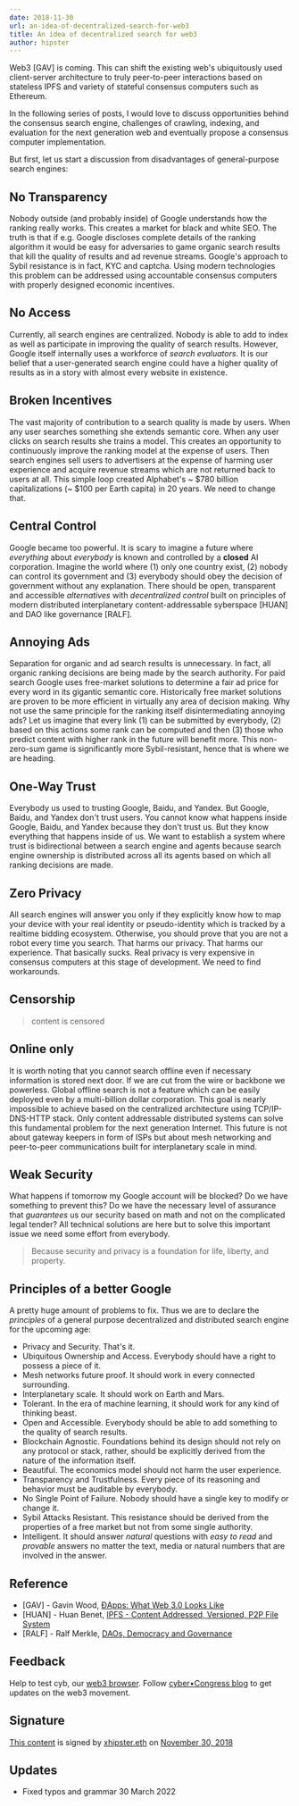 ```yaml
---
date: 2018-11-30
url: an-idea-of-decentralized-search-for-web3
title: An idea of decentralized search for web3
author: hipster
---
```


Web3 [GAV] is coming. This can shift the existing web's ubiquitously used client-server architecture to truly peer-to-peer interactions based on stateless IPFS and variety of stateful consensus computers such as Ethereum.

In the following series of posts, I would love to discuss opportunities behind the consensus search engine, challenges of crawling, indexing, and evaluation for the next generation web and eventually propose a consensus computer implementation.

But first, let us start a discussion from disadvantages of general-purpose search engines:

## No Transparency
Nobody outside (and probably inside) of Google understands how the ranking really works. This creates a market for black and white SEO. The truth is that if e.g. Google discloses complete details of the ranking algorithm it would be easy for adversaries to game organic search results that kill the quality of results and ad revenue streams. Google's approach to Sybil resistance is in fact, KYC and captcha. Using modern technologies this problem can be addressed using accountable consensus computers with properly designed economic incentives.

## No Access
Currently, all search engines are centralized. Nobody is able to add to index as well as participate in improving the quality of search results. However, Google itself internally uses a workforce of _search evaluators_. It is our belief that a user-generated search engine could have a higher quality of results as in a story with almost every website in existence.

## Broken Incentives
The vast majority of contribution to a search quality is made by users. When any user searches something she extends semantic core. When any user clicks on search results she trains a model. This creates an opportunity to continuously improve the ranking model at the expense of users. Then search engines sell users to advertisers at the expense of harming user experience and acquire revenue streams which are not returned back to users at all. This simple loop created Alphabet's ~ $780 billion capitalizations (~ $100 per Earth capita) in 20 years. We need to change that.

## Central Control
Google became too powerful. It is scary to imagine a future where _everything_ about _everybody_ is known and controlled by a **closed** AI corporation. Imagine the world where (1) only one country exist, (2) nobody can control its government and (3) everybody should obey the decision of government without any explanation. There should be open, transparent and accessible _alternatives_ with _decentralized control_ built on principles of modern distributed interplanetary content-addressable syberspace [HUAN] and DAO like governance [RALF].

## Annoying Ads

Separation for organic and ad search results is unnecessary. In fact, all organic ranking decisions are being made by the search authority. For paid search Google uses free-market solutions to determine a fair ad price for every word in its gigantic semantic core. Historically free market solutions are proven to be more efficient in virtually any area of decision making. Why not use the same principle for the ranking itself disintermediating annoying ads? Let us imagine that every link (1) can be submitted by everybody, (2) based on this actions some rank can be computed and then (3) those who predict content with higher rank in the future will benefit more. This non-zero-sum game is significantly more Sybil-resistant, hence that is where we are heading.

## One-Way Trust

Everybody us used to trusting Google, Baidu, and Yandex. But Google, Baidu, and Yandex don't trust users. You cannot know what happens inside Google, Baidu, and Yandex because they don't trust us. But they know everything that happens inside of us. We want to establish a system where trust is bidirectional between a search engine and agents because search engine ownership is distributed across all its agents based on which all ranking decisions are made.

## Zero Privacy

All search engines will answer you only if they explicitly know how to map your device with your real identity or pseudo-identity which is tracked by a realtime bidding ecosystem. Otherwise, you should prove that you are not a robot every time you search. That harms our privacy. That harms our experience. That basically sucks. Real privacy is very expensive in consensus computers at this stage of development. We need to find workarounds.

## Censorship

> content is censored

## Online only

It is worth noting that you cannot search offline even if necessary information is stored next door. If we are cut from the wire or backbone we powerless. Global offline search is not a feature which can be easily deployed even by a multi-billion dollar corporation. This goal is nearly impossible to achieve based on the centralized architecture using TCP/IP-DNS-HTTP stack. Only content addressable distributed systems can solve this fundamental problem for the next generation Internet. This future is not about gateway keepers in form of ISPs but about mesh networking and peer-to-peer communications built for interplanetary scale in mind.

## Weak Security

What happens if tomorrow my Google account will be blocked? Do we have something to prevent this? Do we have the necessary level of assurance that _guarantees_ us our security based on math and not on the complicated legal tender? All technical solutions are here but to solve this important issue we need some effort from everybody.

> Because security and privacy is a foundation for life, liberty, and property.

## Principles of a better Google

A pretty huge amount of problems to fix. Thus we are to declare the _principles_ of a general purpose decentralized and distributed search engine for the upcoming age:

- Privacy and Security. That's it.
- Ubiquitous Ownership and Access. Everybody should have a right to possess a piece of it.
- Mesh networks future proof. It should work in every connected surrounding.
- Interplanetary scale. It should work on Earth and Mars.
- Tolerant. In the era of machine learning, it should work for any kind of thinking beast.
- Open and Accessible. Everybody should be able to add something to the quality of search results.
- Blockchain Agnostic. Foundations behind its design should not rely on any protocol or stack, rather, should be explicitly derived from the nature of the information itself.
- Beautiful. The economics model should not harm the user experience.
- Transparency and Trustfulness. Every piece of its reasoning and behavior must be auditable by everybody.
- No Single Point of Failure. Nobody should have a single key to modify or change it.
- Sybil Attacks Resistant. This resistance should be derived from the properties of a free market but not from some single authority.
- Intelligent. It should answer _natural_ questions with _easy to read_ and _provable_ answers no matter the text, media or natural numbers that are involved in the answer.

## Reference

- [GAV] - Gavin Wood, [ĐApps: What Web 3.0 Looks Like](https://ipfs.io/ipfs/QmTptPmvDZ2xSwAPWTF5U1UM7uLbwWqkShHd8fDMKhnaro)
- [HUAN] - Huan Benet, [IPFS - Content Addressed, Versioned, P2P File System](https://ipfs.io/ipfs/QmR7GSQM93Cx5eAg6a6yRzNde1FQv7uL6X1o4k7zrJa3LX/ipfs.draft3.pdf)
- [RALF] - Ralf Merkle, [DAOs, Democracy and Governance](https://ipfs.io/ipfs/QmTtDjbRpttnAFXKkfiJMuVtgNkeKEykLATuFG4RiXgm5z)

## Feedback

Help to test cyb, our [web3 browser](http://cyb.ai).
Follow [cyber•Congress blog](https://steemit.com/@cybercongress) to get updates on the web3 movement.

## Signature

[This content](QmeaUfujSz6qw7omwqnor7PipwiJ3qSNGitsEydyANzbD5) is signed by [xhipster.eth](0x7C4401aE98F12eF6de39aE24cf9fc51f80EBa16B) on [November 30, 2018](0x1aefe91479ed8bc67308babb8f1a292178052509d67c8d6a0724628d077631df)

## Updates

- Fixed typos and grammar 30 March 2022
